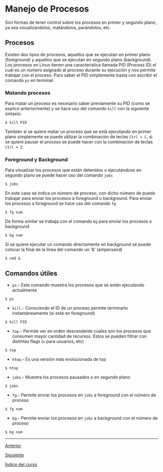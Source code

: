 # Manejo de Procesos
Son formas de tener control sobre los procesos en primer y segundo plano, ya sea visualizandolos, matándolos, parándolos, etc.

## Procesos
Existen dos tipos de procesos, aquellos que se ejecutan en primer plano (foreground) y aquellos que se ejecutan en segundo plano (background). Los procesos en Linux tienen una característica llamada PID (Process ID) el cuál es un número asignado al proceso durante su ejecución y nos permite trabajar con el proceso. Para saber el PID simplemente basta con escribir el comando `ps` en terminal.

### Matando procesos
Para matar un proceso es necesario saber previamente su PID (como se explicó anteriormente) y se hace uso del comando `kill` con la siguiente sintaxis:
~~~
$ kill PID
~~~
También si se quiere matar un proceso que se está ejecutando en primer plano simplemente se puede utilizar la combinación de teclas `Ctrl + C`, si se quiere pausar el proceso se puede hacer con la combinación de teclas `Ctrl + Z`.

### Foreground y Background
Para visualizar los procesos que están detenidos o ejecutándose en segundo plano se puede hacer uso del comando `jobs`
~~~
$ jobs
~~~
En este caso se indica un número de proceso, con dicho número de puede trabajar para enviar los procesos a foreground o background. Para enviar los procesos a foreground se hace uso del comando `fg`
~~~
$ fg num
~~~
De forma similar se trabaja con el comando `bg` para enviar los procesos a background
~~~
$ bg num
~~~
Si se quiere ejecutar un comando directamente en background se puede colocar la final de la línea del comando un '\&' (ampersand) 
~~~
$ cmd &
~~~


## Comandos útiles
- `ps`.- Este comando muestra los procesos que se están ejecutando actualmente
~~~
$ ps
~~~
- `kill`.- Conociendo el ID de un proceso permite terminarlo instantáneamente (si está en foreground)
~~~
$ kill PID
~~~
- `top`.- Permite ver en orden descendente cuales son los procesos que consumen mayor cantidad de recursos. Estos se pueden filtrar con distintas flags (`u` para usuarios, etc)
~~~
$ top
~~~
- `htop`.- Es una versión más evolucionada de top
~~~
$ htop
~~~
- `jobs`.- Muestra los procesos pausados o en segundo plano
~~~
$ jobs
~~~
- `fg`.- Permite enviar los procesos en `jobs` a foreground con el número de proceso
~~~
$ fg num 
~~~
- `bg`.- Permite enviar los procesos en `jobs` a background con el número de proceso
~~~
$ bg num 
~~~

---

[Anterior](./NetUtilities.md)

[Siguiente](../Advices.md)

[Índice del curso](../Index.md)
